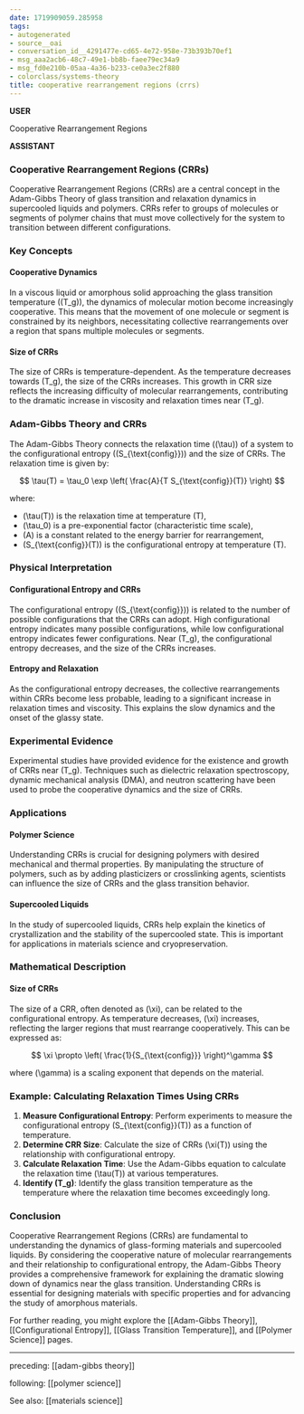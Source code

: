 ```yaml
---
date: 1719909059.285958
tags:
- autogenerated
- source__oai
- conversation_id__4291477e-cd65-4e72-958e-73b393b70ef1
- msg_aaa2acb6-48c7-49e1-bb8b-faee79ec34a9
- msg_fd0e210b-05aa-4a36-b233-ce0a3ec2f880
- colorclass/systems-theory
title: cooperative rearrangement regions (crrs)
---
```


**USER**

Cooperative Rearrangement Regions


**ASSISTANT**

### Cooperative Rearrangement Regions (CRRs)

Cooperative Rearrangement Regions (CRRs) are a central concept in the Adam-Gibbs Theory of glass transition and relaxation dynamics in supercooled liquids and polymers. CRRs refer to groups of molecules or segments of polymer chains that must move collectively for the system to transition between different configurations.

### Key Concepts

#### Cooperative Dynamics

In a viscous liquid or amorphous solid approaching the glass transition temperature (\(T_g\)), the dynamics of molecular motion become increasingly cooperative. This means that the movement of one molecule or segment is constrained by its neighbors, necessitating collective rearrangements over a region that spans multiple molecules or segments.

#### Size of CRRs

The size of CRRs is temperature-dependent. As the temperature decreases towards \(T_g\), the size of the CRRs increases. This growth in CRR size reflects the increasing difficulty of molecular rearrangements, contributing to the dramatic increase in viscosity and relaxation times near \(T_g\).

### Adam-Gibbs Theory and CRRs

The Adam-Gibbs Theory connects the relaxation time (\(\tau\)) of a system to the configurational entropy (\(S_{\text{config}}\)) and the size of CRRs. The relaxation time is given by:

$$
\tau(T) = \tau_0 \exp \left( \frac{A}{T S_{\text{config}}(T)} \right)
$$

where:
- \(\tau(T)\) is the relaxation time at temperature \(T\),
- \(\tau_0\) is a pre-exponential factor (characteristic time scale),
- \(A\) is a constant related to the energy barrier for rearrangement,
- \(S_{\text{config}}(T)\) is the configurational entropy at temperature \(T\).

### Physical Interpretation

#### Configurational Entropy and CRRs

The configurational entropy (\(S_{\text{config}}\)) is related to the number of possible configurations that the CRRs can adopt. High configurational entropy indicates many possible configurations, while low configurational entropy indicates fewer configurations. Near \(T_g\), the configurational entropy decreases, and the size of the CRRs increases.

#### Entropy and Relaxation

As the configurational entropy decreases, the collective rearrangements within CRRs become less probable, leading to a significant increase in relaxation times and viscosity. This explains the slow dynamics and the onset of the glassy state.

### Experimental Evidence

Experimental studies have provided evidence for the existence and growth of CRRs near \(T_g\). Techniques such as dielectric relaxation spectroscopy, dynamic mechanical analysis (DMA), and neutron scattering have been used to probe the cooperative dynamics and the size of CRRs.

### Applications

#### Polymer Science

Understanding CRRs is crucial for designing polymers with desired mechanical and thermal properties. By manipulating the structure of polymers, such as by adding plasticizers or crosslinking agents, scientists can influence the size of CRRs and the glass transition behavior.

#### Supercooled Liquids

In the study of supercooled liquids, CRRs help explain the kinetics of crystallization and the stability of the supercooled state. This is important for applications in materials science and cryopreservation.

### Mathematical Description

#### Size of CRRs

The size of a CRR, often denoted as \(\xi\), can be related to the configurational entropy. As temperature decreases, \(\xi\) increases, reflecting the larger regions that must rearrange cooperatively. This can be expressed as:

$$
\xi \propto \left( \frac{1}{S_{\text{config}}} \right)^\gamma
$$

where \(\gamma\) is a scaling exponent that depends on the material.

### Example: Calculating Relaxation Times Using CRRs

1. **Measure Configurational Entropy**: Perform experiments to measure the configurational entropy \(S_{\text{config}}(T)\) as a function of temperature.
2. **Determine CRR Size**: Calculate the size of CRRs \(\xi(T)\) using the relationship with configurational entropy.
3. **Calculate Relaxation Time**: Use the Adam-Gibbs equation to calculate the relaxation time \(\tau(T)\) at various temperatures.
4. **Identify \(T_g\)**: Identify the glass transition temperature as the temperature where the relaxation time becomes exceedingly long.

### Conclusion

Cooperative Rearrangement Regions (CRRs) are fundamental to understanding the dynamics of glass-forming materials and supercooled liquids. By considering the cooperative nature of molecular rearrangements and their relationship to configurational entropy, the Adam-Gibbs Theory provides a comprehensive framework for explaining the dramatic slowing down of dynamics near the glass transition. Understanding CRRs is essential for designing materials with specific properties and for advancing the study of amorphous materials.

For further reading, you might explore the [[Adam-Gibbs Theory]], [[Configurational Entropy]], [[Glass Transition Temperature]], and [[Polymer Science]] pages.


---

preceding: [[adam-gibbs theory]]  


following: [[polymer science]]

See also: [[materials science]]